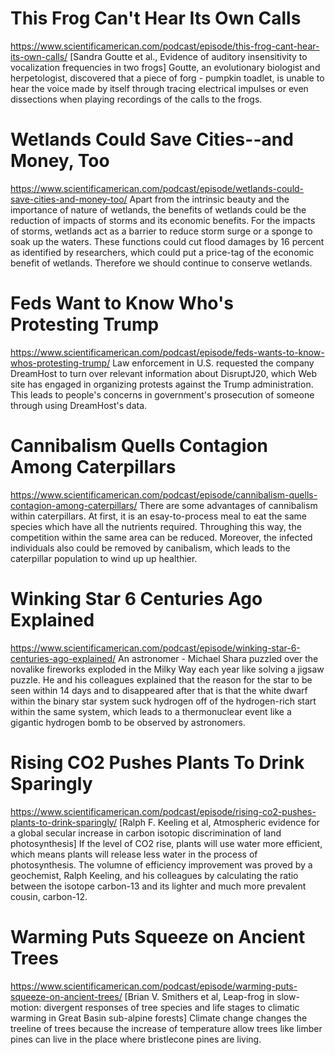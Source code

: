 # This Frog Can't Hear Its Own Calls
https://www.scientificamerican.com/podcast/episode/this-frog-cant-hear-its-own-calls/
[Sandra Goutte et al., Evidence of auditory insensitivity to vocalization frequencies in two frogs]
Goutte, an evolutionary biologist and herpetologist, discovered that a piece of forg - pumpkin toadlet, is unable to hear the voice made by itself through tracing electrical impulses or even dissections when playing recordings of the calls to the frogs. 

# Wetlands Could Save Cities--and Money, Too
https://www.scientificamerican.com/podcast/episode/wetlands-could-save-cities-and-money-too/
Apart from the intrinsic beauty and the importance of nature of wetlands, the benefits of wetlands could be the reduction of impacts of storms and its economic benefits. For the impacts of storms, wetlands act as a barrier to reduce storm surge or a sponge to soak up the waters. These functions could cut flood damages by 16 percent as identified by researchers, which could put a price-tag of the economic benefit of wetlands. Therefore we should continue to conserve wetlands.

# Feds Want to Know Who's Protesting Trump
https://www.scientificamerican.com/podcast/episode/feds-wants-to-know-whos-protesting-trump/
Law enforcement in U.S. requested the company DreamHost to turn over relevant information about DisruptJ20, which Web site has engaged in organizing protests against the Trump administration. This leads to people's concerns in government's prosecution of someone through using DreamHost's data.

# Cannibalism Quells Contagion Among Caterpillars
https://www.scientificamerican.com/podcast/episode/cannibalism-quells-contagion-among-caterpillars/
There are some advantages of cannibalism within caterpillars. At first, it is an esay-to-process meal to eat the same species which have all the nutrients required. Throughing this way, the competition within the same area can be reduced. Moreover, the infected individuals also could be removed by canibalism, which leads to the caterpillar population to wind up up healthier.

# Winking Star 6 Centuries Ago Explained
https://www.scientificamerican.com/podcast/episode/winking-star-6-centuries-ago-explained/
An astronomer - Michael Shara puzzled over the novalike fireworks exploded in the Milky Way each year like solving a jigsaw puzzle. He and his colleagues explained that the reason for the star to be seen within 14 days and to disappeared after that is that the white dwarf within the binary star system suck hydrogen off of the hydrogen-rich start within the same system, which leads to a thermonuclear event like a gigantic hydrogen bomb to be observed by astronomers.

# Rising CO2 Pushes Plants To Drink Sparingly
https://www.scientificamerican.com/podcast/episode/rising-co2-pushes-plants-to-drink-sparingly/
[Ralph F. Keeling et al, Atmospheric evidence for a global secular increase in carbon isotopic discrimination of land photosynthesis]
If the level of CO2 rise, plants will use water more efficient, which means plants will release less water in the process of photosynthesis. The volumne of efficiency improvement was proved by a geochemist, Ralph Keeling, and his colleagues by calculating the ratio between the isotope carbon-13 and its lighter and much more prevalent cousin, carbon-12. 

# Warming Puts Squeeze on Ancient Trees
https://www.scientificamerican.com/podcast/episode/warming-puts-squeeze-on-ancient-trees/
 [Brian V. Smithers et al, Leap-frog in slow-motion: divergent responses of tree species and life stages to climatic warming in Great Basin sub-alpine forests]
Climate change changes the treeline of trees because the increase of temperature allow trees like limber pines can live in the place where bristlecone pines are living. 





